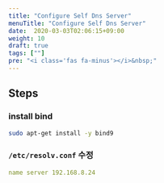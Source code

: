 ```yaml
---
title: "Configure Self Dns Server"
menuTitle: "Configure Self Dns Server"
date:  2020-03-03T02:06:15+09:00
weight: 10
draft: true
tags: [""]
pre: "<i class='fas fa-minus'></i>&nbsp;"
---
```


## Steps

### install bind

```bash
sudo apt-get install -y bind9
```

### `/etc/resolv.conf` 수정

```yaml
name server 192.168.8.24
```